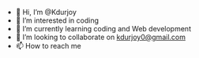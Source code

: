 - 👋 Hi, I’m @Kdurjoy
- 👀 I’m interested in coding 
- 🌱 I’m currently learning coding and Web development 
- 💞️ I’m looking to collaborate on kdurjoy0@gmail.com 
- 📫 How to reach me

<!---
Kdurjoy/Kdurjoy is a ✨ special ✨ repository because its `README.md` (this file) appears on your GitHub profile.
You can click the Preview link to take a look at your changes.
--->
